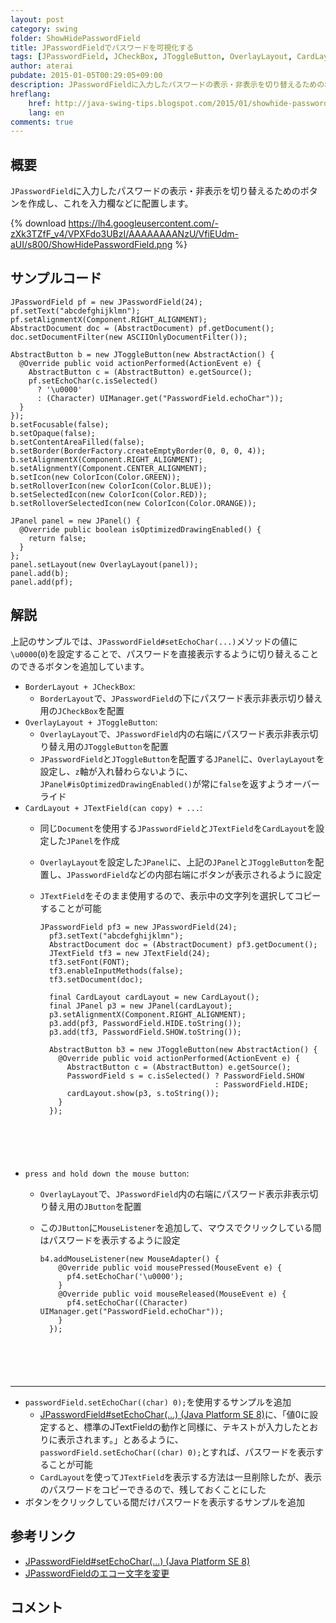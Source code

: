 ```yaml
---
layout: post
category: swing
folder: ShowHidePasswordField
title: JPasswordFieldでパスワードを可視化する
tags: [JPasswordField, JCheckBox, JToggleButton, OverlayLayout, CardLayout]
author: aterai
pubdate: 2015-01-05T00:29:05+09:00
description: JPasswordFieldに入力したパスワードの表示・非表示を切り替えるためのボタンを作成し、これを入力欄などに配置します。
hreflang:
    href: http://java-swing-tips.blogspot.com/2015/01/showhide-passwordfield-using-cardlayout.html
    lang: en
comments: true
---
```

## 概要
`JPasswordField`に入力したパスワードの表示・非表示を切り替えるためのボタンを作成し、これを入力欄などに配置します。

{% download https://lh4.googleusercontent.com/-zXk3TZfF_v4/VPXFdo3UBzI/AAAAAAAANzU/VfiEUdm-aUI/s800/ShowHidePasswordField.png %}

## サンプルコード
<pre class="prettyprint"><code>JPasswordField pf = new JPasswordField(24);
pf.setText("abcdefghijklmn");
pf.setAlignmentX(Component.RIGHT_ALIGNMENT);
AbstractDocument doc = (AbstractDocument) pf.getDocument();
doc.setDocumentFilter(new ASCIIOnlyDocumentFilter());

AbstractButton b = new JToggleButton(new AbstractAction() {
  @Override public void actionPerformed(ActionEvent e) {
    AbstractButton c = (AbstractButton) e.getSource();
    pf.setEchoChar(c.isSelected()
      ? '\u0000'
      : (Character) UIManager.get("PasswordField.echoChar"));
  }
});
b.setFocusable(false);
b.setOpaque(false);
b.setContentAreaFilled(false);
b.setBorder(BorderFactory.createEmptyBorder(0, 0, 0, 4));
b.setAlignmentX(Component.RIGHT_ALIGNMENT);
b.setAlignmentY(Component.CENTER_ALIGNMENT);
b.setIcon(new ColorIcon(Color.GREEN));
b.setRolloverIcon(new ColorIcon(Color.BLUE));
b.setSelectedIcon(new ColorIcon(Color.RED));
b.setRolloverSelectedIcon(new ColorIcon(Color.ORANGE));

JPanel panel = new JPanel() {
  @Override public boolean isOptimizedDrawingEnabled() {
    return false;
  }
};
panel.setLayout(new OverlayLayout(panel));
panel.add(b);
panel.add(pf);
</code></pre>

## 解説
上記のサンプルでは、`JPasswordField#setEchoChar(...)`メソッドの値に`\u0000`(`0`)を設定することで、パスワードを直接表示するように切り替えることのできるボタンを追加しています。

- `BorderLayout + JCheckBox`:
    - `BorderLayout`で、`JPasswordField`の下にパスワード表示非表示切り替え用の`JCheckBox`を配置
- `OverlayLayout + JToggleButton`:
    - `OverlayLayout`で、`JPasswordField`内の右端にパスワード表示非表示切り替え用の`JToggleButton`を配置
    - `JPasswordField`と`JToggleButton`を配置する`JPanel`に、`OverlayLayout`を設定し、`z`軸が入れ替わらないように、`JPanel#isOptimizedDrawingEnabled()`が常に`false`を返すようオーバーライド
- `CardLayout + JTextField(can copy) + ...`:
    - 同じ`Document`を使用する`JPasswordField`と`JTextField`を`CardLayout`を設定した`JPanel`を作成
    - `OverlayLayout`を設定した`JPanel`に、上記の`JPanel`と`JToggleButton`を配置し、`JPasswordField`などの内部右端にボタンが表示されるように設定
    - `JTextField`をそのまま使用するので、表示中の文字列を選択してコピーすることが可能
        
        <pre class="prettyprint"><code>JPasswordField pf3 = new JPasswordField(24);
        pf3.setText("abcdefghijklmn");
        AbstractDocument doc = (AbstractDocument) pf3.getDocument();
        JTextField tf3 = new JTextField(24);
        tf3.setFont(FONT);
        tf3.enableInputMethods(false);
        tf3.setDocument(doc);
        
        final CardLayout cardLayout = new CardLayout();
        final JPanel p3 = new JPanel(cardLayout);
        p3.setAlignmentX(Component.RIGHT_ALIGNMENT);
        p3.add(pf3, PasswordField.HIDE.toString());
        p3.add(tf3, PasswordField.SHOW.toString());
        
        AbstractButton b3 = new JToggleButton(new AbstractAction() {
          @Override public void actionPerformed(ActionEvent e) {
            AbstractButton c = (AbstractButton) e.getSource();
            PasswordField s = c.isSelected() ? PasswordField.SHOW
                                             : PasswordField.HIDE;
            cardLayout.show(p3, s.toString());
          }
        });
</code></pre>
- `press and hold down the mouse button`:
    - `OverlayLayout`で、`JPasswordField`内の右端にパスワード表示非表示切り替え用の`JButton`を配置
    - この`JButton`に`MouseListener`を追加して、マウスでクリックしている間はパスワードを表示するように設定
        
        <pre class="prettyprint"><code>b4.addMouseListener(new MouseAdapter() {
          @Override public void mousePressed(MouseEvent e) {
            pf4.setEchoChar('\u0000');
          }
          @Override public void mouseReleased(MouseEvent e) {
            pf4.setEchoChar((Character) UIManager.get("PasswordField.echoChar"));
          }
        });
</code></pre>

<!-- dummy comment line for breaking list -->
- - - -
- `passwordField.setEchoChar((char) 0);`を使用するサンプルを追加
    - [JPasswordField#setEchoChar(...) (Java Platform SE 8)](https://docs.oracle.com/javase/jp/8/docs/api/javax/swing/JPasswordField.html#setEchoChar-char-)に、「値0に設定すると、標準のJTextFieldの動作と同様に、テキストが入力したとおりに表示されます。」とあるように、`passwordField.setEchoChar((char) 0);`とすれば、パスワードを表示することが可能
    - `CardLayout`を使って`JTextField`を表示する方法は一旦削除したが、表示のパスワードをコピーできるので、残しておくことにした
- ボタンをクリックしている間だけパスワードを表示するサンプルを追加

<!-- dummy comment line for breaking list -->

## 参考リンク
- [JPasswordField#setEchoChar(...) (Java Platform SE 8)](https://docs.oracle.com/javase/jp/8/docs/api/javax/swing/JPasswordField.html#setEchoChar-char-)
- [JPasswordFieldのエコー文字を変更](http://ateraimemo.com/Swing/PasswordView.html)

<!-- dummy comment line for breaking list -->

## コメント
